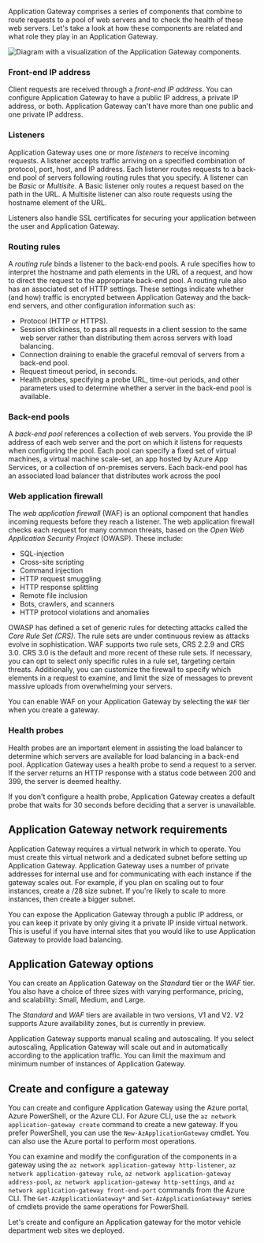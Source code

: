 Application Gateway comprises a series of components that combine to route requests to a pool of web servers and to check the health of these web servers. Let's take a look at how these components are related and what role they play in an Application Gateway.

![Diagram with a visualization of the Application Gateway components.](../media/4-application-gateway-components.svg)

### Front-end IP address

Client requests are received through a *front-end IP address*. You can configure Application Gateway to have a public IP address, a private IP address, or both. Application Gateway can't have more than one public and one private IP address.

### Listeners

Application Gateway uses one or more *listeners* to receive incoming requests. A listener accepts traffic arriving on a specified combination of protocol, port, host, and IP address. Each listener routes requests to a back-end pool of servers following routing rules that you specify. A listener can be *Basic* or *Multisite*. A Basic listener only routes a request based on the path in the URL. A Multisite listener can also route requests using the hostname element of the URL.

Listeners also handle SSL certificates for securing your application between the user and Application Gateway.

### Routing rules

A *routing rule* binds a listener to the back-end pools. A rule specifies how to interpret the hostname and path elements in the URL of a request, and how to direct the request to the appropriate back-end pool. A routing rule also has an associated set of HTTP settings. These settings indicate whether (and how) traffic is encrypted between Application Gateway and the back-end servers, and other configuration information such as:

- Protocol (HTTP or HTTPS).
- Session stickiness, to pass all requests in a client session to the same web server rather than distributing them across servers with load balancing.
- Connection draining to enable the graceful removal of servers from a back-end pool.
- Request timeout period, in seconds.
- Health probes, specifying a probe URL, time-out periods, and other parameters used to determine whether a server in the back-end pool is available.

### Back-end pools

A *back-end pool* references a collection of web servers. You provide the IP address of each web server and the port on which it listens for requests when configuring the pool. Each pool can specify a fixed set of virtual machines, a virtual machine scale-set, an app hosted by Azure App Services, or a collection of on-premises servers. Each back-end pool has an associated load balancer that distributes work across the pool

### Web application firewall

The *web application firewall* (WAF) is an optional component that handles incoming requests before they reach a listener. The web application firewall checks each request for many common threats, based on the *Open Web Application Security Project* (OWASP). These include:

- SQL-injection
- Cross-site scripting
- Command injection
- HTTP request smuggling
- HTTP response splitting
- Remote file inclusion
- Bots, crawlers, and scanners
- HTTP protocol violations and anomalies

OWASP has defined a set of generic rules for detecting attacks called the *Core Rule Set (CRS)*. The rule sets are under continuous review as attacks evolve in sophistication. WAF supports two rule sets, CRS 2.2.9 and CRS 3.0. CRS 3.0 is the default and more recent of these rule sets. If necessary, you can opt to select only specific rules in a rule set, targeting certain threats. Additionally, you can customize the firewall to specify which elements in a request to examine, and limit the size of messages to prevent massive uploads from overwhelming your servers.

You can enable WAF on your Application Gateway by selecting the `WAF` tier when you create a gateway.

### Health probes

Health probes are an important element in assisting the load balancer to determine which servers are available for load balancing in a back-end pool. Application Gateway uses a health probe to send a request to a server. If the server returns an HTTP response with a status code between 200 and 399, the server is deemed healthy.

If you don't configure a health probe, Application Gateway creates a default probe that waits for 30 seconds before deciding that a server is unavailable.

## Application Gateway network requirements

Application Gateway requires a virtual network in which to operate. You must create this virtual network and a dedicated subnet before setting up Application Gateway. Application Gateway uses a number of private addresses for internal use and for communicating with each instance if the gateway scales out. For example, if you plan on scaling out to four instances, create a /28 size subnet. If you're likely to scale to more instances, then create a bigger subnet.

You can expose the Application Gateway through a public IP address, or you can keep it private by only giving it a private IP inside virtual network. This is useful if you have internal sites that you would like to use Application Gateway to provide load balancing.

## Application Gateway options

You can create an Application Gateway on the *Standard* tier or the *WAF* tier. You also have a choice of three sizes with varying performance, pricing, and scalability: Small, Medium, and Large.

The *Standard* and *WAF* tiers are available in two versions, V1 and V2. V2 supports Azure availability zones, but is currently in preview.

Application Gateway supports manual scaling and autoscaling. If you select autoscaling, Application Gateway will scale out and in automatically according to the application traffic. You can limit the maximum and minimum number of instances of Application Gateway.

## Create and configure a gateway

You can create and configure Application Gateway using the Azure portal, Azure PowerShell, or the Azure CLI. For Azure CLI, use the `az network application-gateway create` command to create a new gateway. If you prefer PowerShell, you can use the `New-AzApplicationGateway` cmdlet. You can also use the Azure portal to perform most operations.

You can examine and modify the configuration of the components in a gateway using the `az network application-gateway http-listener`, `az network application-gateway rule`, `az network application-gateway address-pool`, `az network application-gateway http-settings`, and `az network application-gateway front-end-port` commands from the Azure CLI. The `Get-AzApplicationGateway*` and `Set-AzApplicationGateway*` series of cmdlets provide the same operations for PowerShell.

Let's create and configure an Application gateway for the motor vehicle department web sites we deployed.
